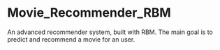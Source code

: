 # Movie_Recommender_RBM
An advanced recommender system, built with RBM. The main goal is to predict and recommend a movie for an user.

